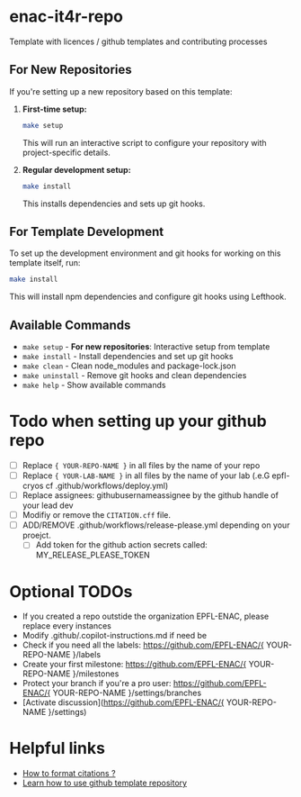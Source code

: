 # enac-it4r-repo

Template with licences / github templates and contributing processes

## For New Repositories

If you're setting up a new repository based on this template:

1. **First-time setup:**

   ```bash
   make setup
   ```

   This will run an interactive script to configure your repository with project-specific details.

2. **Regular development setup:**
   ```bash
   make install
   ```
   This installs dependencies and sets up git hooks.

## For Template Development

To set up the development environment and git hooks for working on this template itself, run:

```bash
make install
```

This will install npm dependencies and configure git hooks using Lefthook.

## Available Commands

- `make setup` - **For new repositories**: Interactive setup from template
- `make install` - Install dependencies and set up git hooks
- `make clean` - Clean node_modules and package-lock.json
- `make uninstall` - Remove git hooks and clean dependencies
- `make help` - Show available commands

# Todo when setting up your github repo

- [ ] Replace `{ YOUR-REPO-NAME }` in all files by the name of your repo
- [ ] Replace `{ YOUR-LAB-NAME }` in all files by the name of your lab (.e.G epfl-cryos cf .github/workflows/deploy.yml)
- [ ] Replace assignees: githubusernameassignee by the github handle of your lead dev
- [ ] Modifiy or remove the `CITATION.cff` file.
- [ ] ADD/REMOVE .github/workflows/release-please.yml depending on your proejct.
  - [ ] Add token for the github action secrets called: MY_RELEASE_PLEASE_TOKEN

# Optional TODOs

- If you created a repo outstide the organization EPFL-ENAC, please replace every instances
- Modify .github/.copilot-instructions.md if need be
- Check if you need all the labels: https://github.com/EPFL-ENAC/{ YOUR-REPO-NAME }/labels
- Create your first milestone: https://github.com/EPFL-ENAC/{ YOUR-REPO-NAME }/milestones
- Protect your branch if you're a pro user: https://github.com/EPFL-ENAC/{ YOUR-REPO-NAME }/settings/branches
- [Activate discussion](https://github.com/EPFL-ENAC/{ YOUR-REPO-NAME }/settings)

# Helpful links

- [How to format citations ?](https://docs.github.com/en/repositories/managing-your-repositorys-settings-and-features/customizing-your-repository/about-citation-files)
- [Learn how to use github template repository](https://docs.github.com/en/repositories/creating-and-managing-repositories/creating-a-repository-from-a-template)
